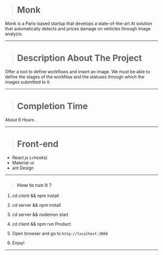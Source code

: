 > # Monk

Monk is a Paris-based startup that develops a state-of-the-art AI solution that automatically detects and prices damage on vehicles through image analyzis.

<hr>

> # Description About The Project


Offer a tool to define workflows and insert an image. We must be able to define the stages of the workflow and the statuses through which
the images submitted to it.

<hr>

> # Completion Time

About 6 Hours .

<hr>

> # Front-end

- React.js (+hooks)
- Material-ui
- ant Design

<hr>

> ### How to run it ?

   1. cd client && npm install

   2. cd server && npm install

   3. cd server && nodemon start

   4. cd client && npm run Product

   5. Open browser and go to `http://localhost:3000`
   
   6. Enjoy!

<hr>